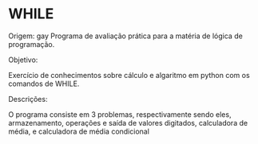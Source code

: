 # WHILE
Origem:
gay
Programa de avaliação prática para a matéria de lógica de programação.

Objetivo:

Exercício de conhecimentos sobre cálculo e algaritmo em python com os comandos de WHILE.

Descrições:

O programa consiste em 3 problemas, respectivamente sendo eles, armazenamento, operações e saída de valores digitados, calculadora de média, e calculadora de média condicional
